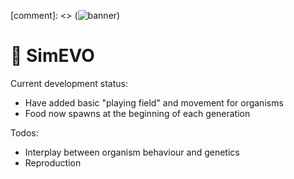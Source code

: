 [comment]: <> (![banner](https://user-images.githubusercontent.com/63433562/141667134-85583442-8a07-4706-86f4-36c670276cf0.png))

# 🧬 SimEVO 
Current development status:
- Have added basic "playing field" and movement for organisms
- Food now spawns at the beginning of each generation

Todos:
- Interplay between organism behaviour and genetics
- Reproduction
